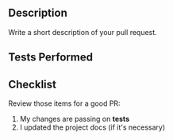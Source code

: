 ## Description

Write a short description of your pull request.

<!--
Things to be mentioned in the PR's description:

- Why this PR is necessary?
- What the PR solves?
- What are the possible side effects
- Adicional informations (Issues related, links and others)

Example: This PR implements the feature "X" and solves the alert problems. This PR closes the issue #2123.
-->

## Tests Performed

<!-- Describes all tests performed to ensure the PR quality.  -->

## Checklist

Review those items for a good PR:

1. My changes are passing on **tests**
2. I updated the project docs (if it's necessary)

<!-- DON'T FORGET: Assign a developer to review your PR -->